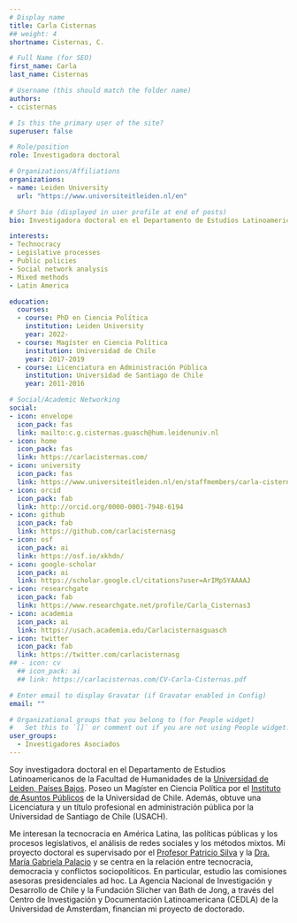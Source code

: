 ```yaml
---
# Display name
title: Carla Cisternas
## weight: 4
shortname: Cisternas, C.

# Full Name (for SEO)
first_name: Carla
last_name: Cisternas

# Username (this should match the folder name)
authors:
- ccisternas

# Is this the primary user of the site?
superuser: false

# Role/position
role: Investigadora doctoral

# Organizations/Affiliations
organizations:
- name: Leiden University
  url: "https://www.universiteitleiden.nl/en"

# Short bio (displayed in user profile at end of posts)
bio: Investigadora doctoral en el Departamento de Estudios Latinoamericanos de la Facultad de Humanidades de la Universidad de Leiden, Países Bajos. Investigadora Asociada en Training Data Lab, Chile.

interests:
- Technocracy
- Legislative processes
- Public policies
- Social network analysis
- Mixed methods
- Latin America

education:
  courses:
  - course: PhD en Ciencia Política
    institution: Leiden University
    year: 2022-
  - course: Magíster en Ciencia Política
    institution: Universidad de Chile
    year: 2017-2019
  - course: Licenciatura en Administración Pública
    institution: Universidad de Santiago de Chile
    year: 2011-2016

# Social/Academic Networking
social:
- icon: envelope
  icon_pack: fas
  link: mailto:c.g.cisternas.guasch@hum.leidenuniv.nl
- icon: home
  icon_pack: fas
  link: https://carlacisternas.com/
- icon: university
  icon_pack: fas
  link: https://www.universiteitleiden.nl/en/staffmembers/carla-cisternas-guasch
- icon: orcid
  icon_pack: fab
  link: http://orcid.org/0000-0001-7948-6194
- icon: github
  icon_pack: fab
  link: https://github.com/carlacisternasg
- icon: osf
  icon_pack: ai
  link: https://osf.io/xkhdn/
- icon: google-scholar
  icon_pack: ai
  link: https://scholar.google.cl/citations?user=ArIMp5YAAAAJ
- icon: researchgate
  icon_pack: fab
  link: https://www.researchgate.net/profile/Carla_Cisternas3
- icon: academia
  icon_pack: ai
  link: https://usach.academia.edu/Carlacisternasguasch
- icon: twitter
  icon_pack: fab
  link: https://twitter.com/carlacisternasg
## - icon: cv
  ## icon_pack: ai
  ## link: https://carlacisternas.com/CV-Carla-Cisternas.pdf

# Enter email to display Gravatar (if Gravatar enabled in Config)
email: ""

# Organizational groups that you belong to (for People widget)
#   Set this to `[]` or comment out if you are not using People widget.
user_groups:
  - Investigadores Asociados
---
```


Soy investigadora doctoral en el Departamento de Estudios Latinoamericanos de la Facultad de Humanidades de la [Universidad de Leiden, Países Bajos](https://www.universiteitleiden.nl/en/staffmembers/carla-cisternas-guasch). Poseo un Magíster en Ciencia Política por el [Instituto de Asuntos Públicos](http://www.inap.uchile.cl/) de la Universidad de Chile. Además, obtuve una Licenciatura y un título profesional en administración pública por la Universidad de Santiago de Chile (USACH).

Me interesan la tecnocracia en América Latina, las políticas públicas y los procesos legislativos, el análisis de redes sociales y los métodos mixtos. Mi proyecto doctoral es supervisado por el [Profesor Patricio Silva](https://www.universiteitleiden.nl/en/staffmembers/patricio-silva#tab-1) y la [Dra. María Gabriela Palacio](https://www.universiteitleiden.nl/en/staffmembers/maria-gabriela-palacio-ludena#tab-1) y se centra en la relación entre tecnocracia, democracia y conflictos sociopolíticos. En particular, estudio las comisiones asesoras presidenciales ad hoc. La Agencia Nacional de Investigación y Desarrollo de Chile y la Fundación Slicher van Bath de Jong, a través del Centro de Investigación y Documentación Latinoamericana (CEDLA) de la Universidad de Amsterdam, financian mi proyecto de doctorado.
